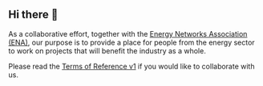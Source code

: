 ## Hi there 👋

As a collaborative effort, together with the [Energy Networks Association (ENA)](https://www.energynetworks.org/), our purpose is to provide a place for people from the energy sector to work on projects that will benefit the industry as a whole.

Please read the [Terms of Reference v1](https://github.com/Energy-Data-Science-Collaboration-Forum/.github/blob/main/Energy%20Data%20Science%20Collaboration%20Forum%20Terms%20of%20Reference%20v1.pdf) if you would like to collaborate with us.
<!--

**Here are some ideas to get you started:**

🙋‍♀️ A short introduction - what is your organization all about?
🌈 Contribution guidelines - how can the community get involved?
👩‍💻 Useful resources - where can the community find your docs? Is there anything else the community should know?
🍿 Fun facts - what does your team eat for breakfast?
🧙 Remember, you can do mighty things with the power of [Markdown](https://docs.github.com/github/writing-on-github/getting-started-with-writing-and-formatting-on-github/basic-writing-and-formatting-syntax)
-->
